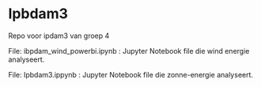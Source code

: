 # Ipbdam3
Repo voor ipdam3 van groep 4

File: ibpdam_wind_powerbi.ipynb : Jupyter Notebook file die wind energie analyseert.

File: Ipbdam3.ippynb : Jupyter Notebook file die zonne-energie analyseert.
